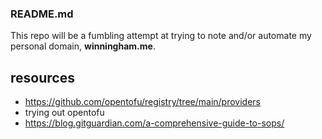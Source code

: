 ### README.md
This repo will be a fumbling attempt at trying to note and/or automate my personal domain, **winningham.me**.

## resources
* <https://github.com/opentofu/registry/tree/main/providers>
* trying out opentofu
* https://blog.gitguardian.com/a-comprehensive-guide-to-sops/


